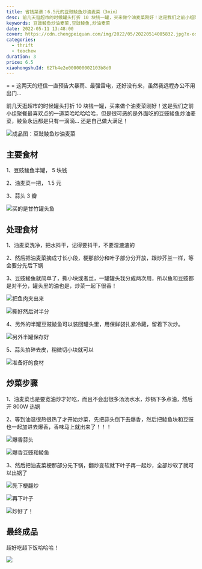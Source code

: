 ```yaml
---
title: 省钱菜谱：6.5元的豆豉鲮鱼炒油麦菜（3min）
desc: 前几天逛超市的时候罐头打折 10 块钱一罐，买来做个油麦菜刚好！这是我们之前小组聚餐最喜欢点的一道菜哈哈哈哈哈，但是很可恶的是外面吃的豆豉鲮鱼炒油麦菜，鲮鱼永远都是只有一滴滴… 还是自己做大满足！
keywords: 豆豉鲮鱼炒油麦菜,豆豉鲮鱼,炒油麦菜
date: 2022-05-11 13:48:00
cover: https://cdn.chengpeiquan.com/img/2022/05/20220514005832.jpg?x-oss-process=image/interlace,1
categories:
  - thrift
  - teochew
duration: 3
price: 6.5
xiaohongshuId: 627b4e2e000000002103b8d0
---
```


= = 这两天的短信一直预告大暴雨、最强雷电，还好没有来，虽然我远程办公不用出门…

前几天逛超市的时候罐头打折 10 块钱一罐，买来做个油麦菜刚好！这是我们之前小组聚餐最喜欢点的一道菜哈哈哈哈哈，但是很可恶的是外面吃的豆豉鲮鱼炒油麦菜，鲮鱼永远都是只有一滴滴… 还是自己做大满足！

![成品图：豆豉鲮鱼炒油麦菜](https://cdn.chengpeiquan.com/img/2022/05/20220514005854.jpg?x-oss-process=image/interlace,1)

## 主要食材

1、豆豉鲮鱼半罐， 5 块钱

2、油麦菜一把， 1.5 元

3、蒜头 3 瓣

![买的是甘竹罐头鱼](https://cdn.chengpeiquan.com/img/2022/05/20220514005844.jpg?x-oss-process=image/interlace,1)

## 处理食材

1、油麦菜洗净，把水抖干，记得要抖干，不要湿漉漉的

2、然后把油麦菜摘成寸长小段，梗那部分和叶子部分分开放，跟炒芥兰一样，等会要分先后下锅

3、豆豉鲮鱼就简单了，撕小块或者丝，一罐罐头我分成两次用，所以鱼和豆豉都是对半分，罐头里的油也是，炒菜一起下很香！

![把鱼肉夹出来](https://cdn.chengpeiquan.com/img/2022/05/20220514005845.jpg?x-oss-process=image/interlace,1)

![撕好然后对半分](https://cdn.chengpeiquan.com/img/2022/05/20220514005846.jpg?x-oss-process=image/interlace,1)

4、另外的半罐豆豉鲮鱼可以装回罐头里，用保鲜袋扎紧冷藏，留着下次炒。

![另外半罐保存好](https://cdn.chengpeiquan.com/img/2022/05/20220514005847.jpg?x-oss-process=image/interlace,1)

5、蒜头拍碎去皮，稍微切小块就可以

![准备好的食材](https://cdn.chengpeiquan.com/img/2022/05/20220514005848.jpg?x-oss-process=image/interlace,1)

## 炒菜步骤

1、油麦菜也是要宽油炒才好吃，而且不会出很多汤汤水水，炒锅下多点油，然后开 800W 热锅

2、等到油温很热很热了才开始炒菜，先把蒜头倒下去爆香，然后把鲮鱼块和豆豉也一起加进去爆香，香味马上就出来了！！！

![爆香蒜头](https://cdn.chengpeiquan.com/img/2022/05/20220514005849.jpg?x-oss-process=image/interlace,1)

![爆香豆豉和鲮鱼](https://cdn.chengpeiquan.com/img/2022/05/20220514005850.jpg?x-oss-process=image/interlace,1)

3、然后把油麦菜梗那部分先下锅，翻炒变软就下叶子再一起炒，全部炒软了就可以出锅了

![先下梗翻炒](https://cdn.chengpeiquan.com/img/2022/05/20220514005851.jpg?x-oss-process=image/interlace,1)

![再下叶子](https://cdn.chengpeiquan.com/img/2022/05/20220514005852.jpg?x-oss-process=image/interlace,1)

![炒好了！](https://cdn.chengpeiquan.com/img/2022/05/20220514005853.jpg?x-oss-process=image/interlace,1)

## 最终成品

超好吃超下饭哈哈哈！

![](https://cdn.chengpeiquan.com/img/2022/05/20220514005843.jpg?x-oss-process=image/interlace,1)
